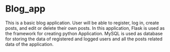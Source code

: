 # Blog_app
This is a basic blog application. User will be able to register, log in, create posts, and edit or delete their own posts.
In this application, Flask is used as the framework for creating python Application. MySQL is used as database for storing the data of registered and logged users and all the posts related data of the application.
